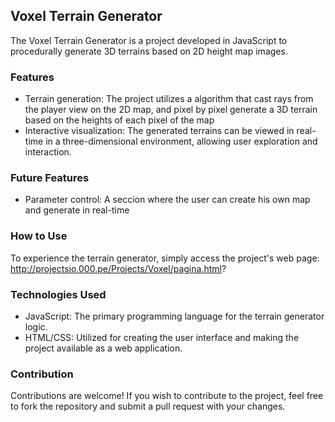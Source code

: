 ## Voxel Terrain Generator

The Voxel Terrain Generator is a project developed in JavaScript to procedurally generate 3D terrains based on 2D height map images. 

### Features

- Terrain generation: The project utilizes a algorithm that cast rays from the player view on the 2D map, and pixel by pixel generate a 3D terrain based on the heights of each pixel of the map
- Interactive visualization: The generated terrains can be viewed in real-time in a three-dimensional environment, allowing user exploration and interaction.

### Future Features
- Parameter control: A seccion where the user can create his own map and generate in real-time
 
### How to Use
To experience the terrain generator, simply access the project's web page: http://projectsio.000.pe/Projects/Voxel/pagina.html?

### Technologies Used
- JavaScript: The primary programming language for the terrain generator logic.
- HTML/CSS: Utilized for creating the user interface and making the project available as a web application.

### Contribution
Contributions are welcome! If you wish to contribute to the project, feel free to fork the repository and submit a pull request with your changes.

